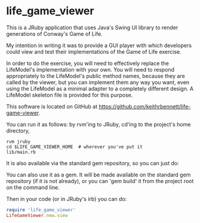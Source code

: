 life_game_viewer
================

This is a JRuby application that uses Java's Swing UI library
to render generations of Conway's Game of Life.

My intention in writing it was to provide a GUI player
with which developers could view and test their implementations
of the Game of Life exercise.

In order to do the exercise, you will need to effectively replace the
LifeModel's implementation with your own.  You will need to
respond appropriately to the LifeModel's public method names, because
they are called by the viewer, but you can implement them any way you
want, even using the LifeModel as a minimal adapter to a completely
different design. A LifeModel skeleton file is provided for this purpose.

This software is located on GitHub at https://github.com/keithrbennett/life-game-viewer.

You can run it as follows: by rvm'ing to JRuby, cd'ing to the project's home directory,

```shell
rvm jruby
cd $LIFE_GAME_VIEWER_HOME  # wherever you've put it
lib/main.rb
```

It is also available via the standard gem repository, so you can just do:

You can also use it as a gem.  It will be made available on the standard
gem repository (if it is not already), or you can 'gem build' it
from the project root on the command line.

Then in your code (or in JRuby's irb) you can do:

```ruby
require 'life_game_viewer'
LifeGameViewer.new.view
```

